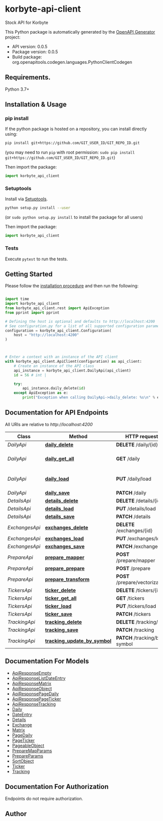 # korbyte-api-client
Stock API for Korbyte

This Python package is automatically generated by the [OpenAPI Generator](https://openapi-generator.tech) project:

- API version: 0.0.5
- Package version: 0.0.5
- Build package: org.openapitools.codegen.languages.PythonClientCodegen

## Requirements.

Python 3.7+

## Installation & Usage
### pip install

If the python package is hosted on a repository, you can install directly using:

```sh
pip install git+https://github.com/GIT_USER_ID/GIT_REPO_ID.git
```
(you may need to run `pip` with root permission: `sudo pip install git+https://github.com/GIT_USER_ID/GIT_REPO_ID.git`)

Then import the package:
```python
import korbyte_api_client
```

### Setuptools

Install via [Setuptools](http://pypi.python.org/pypi/setuptools).

```sh
python setup.py install --user
```
(or `sudo python setup.py install` to install the package for all users)

Then import the package:
```python
import korbyte_api_client
```

### Tests

Execute `pytest` to run the tests.

## Getting Started

Please follow the [installation procedure](#installation--usage) and then run the following:

```python

import time
import korbyte_api_client
from korbyte_api_client.rest import ApiException
from pprint import pprint

# Defining the host is optional and defaults to http://localhost:4200
# See configuration.py for a list of all supported configuration parameters.
configuration = korbyte_api_client.Configuration(
    host = "http://localhost:4200"
)



# Enter a context with an instance of the API client
with korbyte_api_client.ApiClient(configuration) as api_client:
    # Create an instance of the API class
    api_instance = korbyte_api_client.DailyApi(api_client)
    id = 56 # int | 

    try:
        api_instance.daily_delete(id)
    except ApiException as e:
        print("Exception when calling DailyApi->daily_delete: %s\n" % e)

```

## Documentation for API Endpoints

All URIs are relative to *http://localhost:4200*

Class | Method | HTTP request | Description
------------ | ------------- | ------------- | -------------
*DailyApi* | [**daily_delete**](docs/DailyApi.md#daily_delete) | **DELETE** /daily/{id} | 
*DailyApi* | [**daily_get_all**](docs/DailyApi.md#daily_get_all) | **GET** /daily | Get the Shit from the Balls
*DailyApi* | [**daily_load**](docs/DailyApi.md#daily_load) | **PUT** /daily/load | Sync all daily data for a stock
*DailyApi* | [**daily_save**](docs/DailyApi.md#daily_save) | **PATCH** /daily | 
*DetailsApi* | [**details_delete**](docs/DetailsApi.md#details_delete) | **DELETE** /details/{id} | 
*DetailsApi* | [**details_load**](docs/DetailsApi.md#details_load) | **PUT** /details/load | 
*DetailsApi* | [**details_save**](docs/DetailsApi.md#details_save) | **PATCH** /details | 
*ExchangesApi* | [**exchanges_delete**](docs/ExchangesApi.md#exchanges_delete) | **DELETE** /exchanges/{id} | 
*ExchangesApi* | [**exchanges_load**](docs/ExchangesApi.md#exchanges_load) | **PUT** /exchanges/load | 
*ExchangesApi* | [**exchanges_save**](docs/ExchangesApi.md#exchanges_save) | **PATCH** /exchanges | 
*PrepareApi* | [**prepare_mapper**](docs/PrepareApi.md#prepare_mapper) | **POST** /prepare/mapper | 
*PrepareApi* | [**prepare_prepare**](docs/PrepareApi.md#prepare_prepare) | **POST** /prepare | 
*PrepareApi* | [**prepare_transform**](docs/PrepareApi.md#prepare_transform) | **POST** /prepare/vectorization | 
*TickersApi* | [**ticker_delete**](docs/TickersApi.md#ticker_delete) | **DELETE** /tickers/{id} | 
*TickersApi* | [**ticker_get_all**](docs/TickersApi.md#ticker_get_all) | **GET** /tickers | 
*TickersApi* | [**ticker_load**](docs/TickersApi.md#ticker_load) | **PUT** /tickers/load | 
*TickersApi* | [**ticker_save**](docs/TickersApi.md#ticker_save) | **PATCH** /tickers | 
*TrackingApi* | [**tracking_delete**](docs/TrackingApi.md#tracking_delete) | **DELETE** /tracking/{id} | 
*TrackingApi* | [**tracking_save**](docs/TrackingApi.md#tracking_save) | **PATCH** /tracking | 
*TrackingApi* | [**tracking_update_by_symbol**](docs/TrackingApi.md#tracking_update_by_symbol) | **PATCH** /tracking/by-symbol | 


## Documentation For Models

 - [ApiResponseEmpty](docs/ApiResponseEmpty.md)
 - [ApiResponseListDateEntry](docs/ApiResponseListDateEntry.md)
 - [ApiResponseMatrix](docs/ApiResponseMatrix.md)
 - [ApiResponseObject](docs/ApiResponseObject.md)
 - [ApiResponsePageDaily](docs/ApiResponsePageDaily.md)
 - [ApiResponsePageTicker](docs/ApiResponsePageTicker.md)
 - [ApiResponseTracking](docs/ApiResponseTracking.md)
 - [Daily](docs/Daily.md)
 - [DateEntry](docs/DateEntry.md)
 - [Details](docs/Details.md)
 - [Exchange](docs/Exchange.md)
 - [Matrix](docs/Matrix.md)
 - [PageDaily](docs/PageDaily.md)
 - [PageTicker](docs/PageTicker.md)
 - [PageableObject](docs/PageableObject.md)
 - [PrepareMapParams](docs/PrepareMapParams.md)
 - [PrepareParams](docs/PrepareParams.md)
 - [SortObject](docs/SortObject.md)
 - [Ticker](docs/Ticker.md)
 - [Tracking](docs/Tracking.md)


<a id="documentation-for-authorization"></a>
## Documentation For Authorization

Endpoints do not require authorization.


## Author




